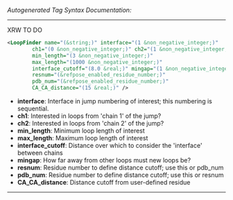 _Autogenerated Tag Syntax Documentation:_

---
XRW TO DO

```xml
<LoopFinder name="(&string;)" interface="(1 &non_negative_integer;)"
        ch1="(0 &non_negative_integer;)" ch2="(1 &non_negative_integer;)"
        min_length="(3 &non_negative_integer;)"
        max_length="(1000 &non_negative_integer;)"
        interface_cutoff="(8.0 &real;)" mingap="(1 &non_negative_integer;)"
        resnum="(&refpose_enabled_residue_number;)"
        pdb_num="(&refpose_enabled_residue_number;)"
        CA_CA_distance="(15 &real;)" />
```

-   **interface**: Interface in jump numbering of interest; this numbering is sequential.
-   **ch1**: Interested in loops from 'chain 1' of the jump?
-   **ch2**: Interested in loops from 'chain 2' of the jump?
-   **min_length**: Minimum loop length of interest
-   **max_length**: Maximum loop length of interest
-   **interface_cutoff**: Distance over which to consider the 'interface' between chains
-   **mingap**: How far away from other loops must new loops be?
-   **resnum**: Residue number to define distance cutoff; use this or pdb_num
-   **pdb_num**: Residue number to define distance cutoff; use this or resnum
-   **CA_CA_distance**: Distance cutoff from user-defined residue

---
